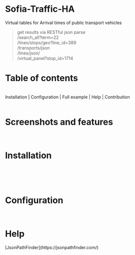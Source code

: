 # Sofia-Traffic-HA
Virtual tables for Arrival times of public transport vehicles<br>
> get results via RESTful json parse  <br>
> /search_all?term=22 <br>
> /lines/stops/geo?line_id=389
> <br>
>/transports/json <br>
> /lines/json/<br>
> /virtual_panel?stop_id=1714 
<h1>Table of contents</h1><br>
Installation | Configuration | Full example | Help | Contribution
<br><br>
<h1>Screenshots and features</h1>
<br>

<h1>Installation<h1>
<br>

<h1>Configuration</h1>
  <br>
<h1>Help</h1>
[JsonPathFinder](https://jsonpathfinder.com/)
